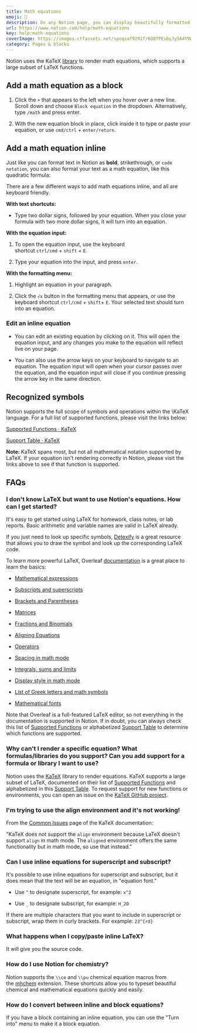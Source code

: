 ```yaml
---
title: Math equations
emoji: 🧮
description: On any Notion page, you can display beautifully formatted, comprehensible mathematical characters, expressions and equations. This comes in handy for note taking, technical documentation, homework, or anywhere you need to use fractions and equations 🧮
url: https://www.notion.com/help/math-equations
key: help:math-equations
coverImage: https://images.ctfassets.net/spoqsaf9291f/6QQfPEsbyJySA4Y9WCwZB1/3688c56a0339573413b9228f43c1aad4/Math_equations_-_hero.png
category: Pages & blocks
---
```


Notion uses the KaTeX [library](https://katex.org/) to render math equations, which supports a large subset of LaTeX functions.

## Add a math equation as a block

1. Click the `+` that appears to the left when you hover over a new line. Scroll down and choose `Block equation` in the dropdown. Alternatively, type `/math` and press enter.

2. With the new equation block in place, click inside it to type or paste your equation, or use `cmd/ctrl` + `enter/return`.

[](//videos.ctfassets.net/spoqsaf9291f/5yuNorGvNg21JUqin68Wbc/7ce374400ad946b0588daa009d92e5bf/Math_block.mp4)

## Add a math equation inline

Just like you can format text in Notion as **bold**, strikethrough, or `code notation`, you can also format your text as a math equation, like this quadratic formula:

There are a few different ways to add math equations inline, and all are keyboard friendly.

**With text shortcuts:**

* Type two dollar signs, followed by your equation. When you close your formula with two more dollar signs, it will turn into an equation.

[](//videos.ctfassets.net/spoqsaf9291f/4rckHeqATbKqBPdU5VV8f1/9ba588addc8b398e883a684113e3e4a3/Inline_math.mp4)

**With the equation input:**

1. To open the equation input, use the keyboard shortcut `ctrl/cmd` + `shift` + `E`.

2. Type your equation into the input, and press `enter`.

[](//videos.ctfassets.net/spoqsaf9291f/50Jd8vzLQkCjBWPJYJYtxz/548e13d3854a1c502c16fb5fe3866f94/Inline_math_shortcut.mp4)

**With the formatting menu:**

1. Highlight an equation in your paragraph.

2. Click the `√x` button in the formatting menu that appears, or use the keyboard shortcut `ctrl/cmd` + `shift`+ `E`. Your selected text should turn into an equation.

[](//videos.ctfassets.net/spoqsaf9291f/6rgqKIB5fH9Fm2Kww4aR9t/3e94ef14a9e1aaad49e0964776f0d935/Inline_math_edit_bar.mp4)

### Edit an inline equation

* You can edit an existing equation by clicking on it. This will open the equation input, and any changes you make to the equation will reflect live on your page.

* You can also use the arrow keys on your keyboard to navigate to an equation. The equation input will open when your cursor passes over the equation, and the equation input will close if you continue pressing the arrow key in the same direction.

[](//videos.ctfassets.net/spoqsaf9291f/232TYBqRpupEOUQ9RTTIIy/48bfffdc652832e49f4721d6f8571465/Edit_inline_math.mp4)

## Recognized symbols

Notion supports the full scope of symbols and operations within the \KaTeX language. For a full list of supported functions, please visit the links below:

[Supported Functions · KaTeX](https://katex.org/docs/supported.html)

[Support Table · KaTeX](https://katex.org/docs/support_table.html)

**Note:&#x20;**&#x4B;aTeX spans most, but not all mathematical notation supported by LaTeX. If your equation isn't rendering correctly in Notion, please visit the links above to see if that function is supported.


## FAQs

### I don't know LaTeX but want to use Notion's equations. How can I get started?

It's easy to get started using LaTeX for homework, class notes, or lab reports. Basic arithmetic and variable names are valid in LaTeX already.

If you just need to look up specific symbols, [Detexify](http://detexify.kirelabs.org/classify.html) is a great resource that allows you to draw the symbol and look up the corresponding LaTeX code.

To learn more powerful LaTeX, Overleaf [documentation](https://www.overleaf.com/learn/latex/Mathematical_expressions) is a great place to learn the basics:

* [Mathematical expressions](https://www.overleaf.com/learn/Mathematical_expressions)

* [Subscripts and superscripts](https://www.overleaf.com/learn/Subscripts_and_superscripts)

* [Brackets and Parentheses](https://www.overleaf.com/learn/Brackets_and_Parentheses)

* [Matrices](https://www.overleaf.com/learn/Matrices)

* [Fractions and Binomials](https://www.overleaf.com/learn/Fractions_and_Binomials)

* [Aligning Equations](https://www.overleaf.com/learn/Aligning_equations)

* [Operators](https://www.overleaf.com/learn/Operators)

* [Spacing in math mode](https://www.overleaf.com/learn/Spacing_in_math_mode)

* [Integrals, sums and limits](https://www.overleaf.com/learn/Integrals,_sums_and_limits)

* [Display style in math mode](https://www.overleaf.com/learn/Display_style_in_math_mode)

* [List of Greek letters and math symbols](https://www.overleaf.com/learn/List_of_Greek_letters_and_math_symbols)

* [Mathematical fonts](https://www.overleaf.com/learn/Mathematical_fonts)

Note that Overleaf is a full-featured LaTeX editor, so not everything in the documentation is supported in Notion. If in doubt, you can always check this list of [Supported Functions](https://katex.org/docs/supported.html) or alphabetized [Support Table](https://katex.org/docs/support_table.html) to determine which functions are supported.


### Why can't I render a specific equation? What formulas/libraries do you support? Can you add support for a formula or library I want to use?

Notion uses the [KaTeX](https://katex.org/) library to render equations. KaTeX supports a large subset of LaTeX, documented on their list of [Supported Functions](https://katex.org/docs/supported.html) and alphabetized in this [Support Table](https://katex.org/docs/support_table.html). To request support for new functions or environments, you can open an issue on the [KaTeX GitHub project](https://github.com/KaTeX/KaTeX).


### I'm trying to use the align environment and it's not working!

From the [Common Issues](https://katex.org/docs/issues.html) page of the KaTeX documentation:

"KaTeX does not support the `align` environment because LaTeX doesn't support `align` in math mode. The `aligned` environment offers the same functionality but in math mode, so use that instead."


### Can I use inline equations for superscript and subscript?

It's possible to use inline equations for superscript and subscript, but it does mean that the text will be an equation, in "equation font."

* Use `^` to designate superscript, for example: `x^2`

* Use `_` to designate subscript, for example: `H_2O`

If there are multiple characters that you want to include in superscript or subscript, wrap them in curly brackets. For example: `23^{rd}`


### What happens when I copy/paste inline LaTeX?

It will give you the source code.


### How do I use Notion for chemistry?

Notion supports the `\\ce` and `\\pu` chemical equation macros from the [mhchem](https://mhchem.github.io/MathJax-mhchem/) extension. These shortcuts allow you to typeset beautiful chemical and mathematical equations quickly and easily.


### How do I convert between inline and block equations?

If you have a block containing an inline equation, you can use the "Turn into" menu to make it a block equation.
